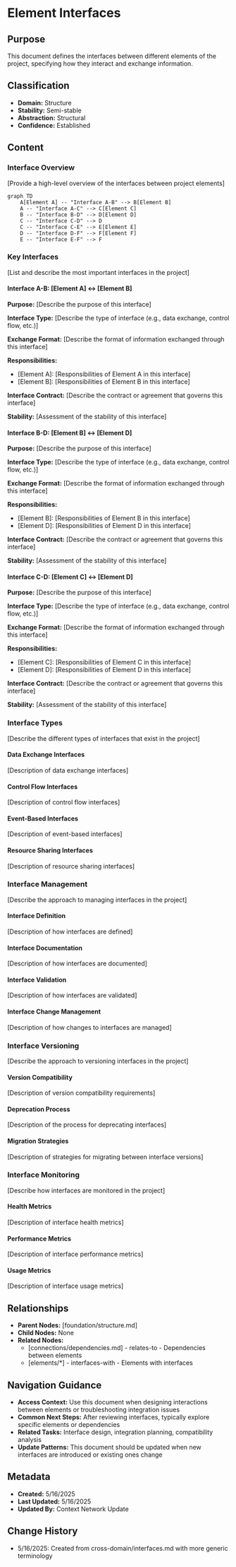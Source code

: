 # Element Interfaces

## Purpose
This document defines the interfaces between different elements of the project, specifying how they interact and exchange information.

## Classification
- **Domain:** Structure
- **Stability:** Semi-stable
- **Abstraction:** Structural
- **Confidence:** Established

## Content

### Interface Overview

[Provide a high-level overview of the interfaces between project elements]

```mermaid
graph TD
    A[Element A] -- "Interface A-B" --> B[Element B]
    A -- "Interface A-C" --> C[Element C]
    B -- "Interface B-D" --> D[Element D]
    C -- "Interface C-D" --> D
    C -- "Interface C-E" --> E[Element E]
    D -- "Interface D-F" --> F[Element F]
    E -- "Interface E-F" --> F
```

### Key Interfaces

[List and describe the most important interfaces in the project]

#### Interface A-B: [Element A] ↔ [Element B]

**Purpose:**
[Describe the purpose of this interface]

**Interface Type:**
[Describe the type of interface (e.g., data exchange, control flow, etc.)]

**Exchange Format:**
[Describe the format of information exchanged through this interface]

**Responsibilities:**
- [Element A]: [Responsibilities of Element A in this interface]
- [Element B]: [Responsibilities of Element B in this interface]

**Interface Contract:**
[Describe the contract or agreement that governs this interface]

**Stability:**
[Assessment of the stability of this interface]

#### Interface B-D: [Element B] ↔ [Element D]

**Purpose:**
[Describe the purpose of this interface]

**Interface Type:**
[Describe the type of interface (e.g., data exchange, control flow, etc.)]

**Exchange Format:**
[Describe the format of information exchanged through this interface]

**Responsibilities:**
- [Element B]: [Responsibilities of Element B in this interface]
- [Element D]: [Responsibilities of Element D in this interface]

**Interface Contract:**
[Describe the contract or agreement that governs this interface]

**Stability:**
[Assessment of the stability of this interface]

#### Interface C-D: [Element C] ↔ [Element D]

**Purpose:**
[Describe the purpose of this interface]

**Interface Type:**
[Describe the type of interface (e.g., data exchange, control flow, etc.)]

**Exchange Format:**
[Describe the format of information exchanged through this interface]

**Responsibilities:**
- [Element C]: [Responsibilities of Element C in this interface]
- [Element D]: [Responsibilities of Element D in this interface]

**Interface Contract:**
[Describe the contract or agreement that governs this interface]

**Stability:**
[Assessment of the stability of this interface]

### Interface Types

[Describe the different types of interfaces that exist in the project]

#### Data Exchange Interfaces
[Description of data exchange interfaces]

#### Control Flow Interfaces
[Description of control flow interfaces]

#### Event-Based Interfaces
[Description of event-based interfaces]

#### Resource Sharing Interfaces
[Description of resource sharing interfaces]

### Interface Management

[Describe the approach to managing interfaces in the project]

#### Interface Definition
[Description of how interfaces are defined]

#### Interface Documentation
[Description of how interfaces are documented]

#### Interface Validation
[Description of how interfaces are validated]

#### Interface Change Management
[Description of how changes to interfaces are managed]

### Interface Versioning

[Describe the approach to versioning interfaces in the project]

#### Version Compatibility
[Description of version compatibility requirements]

#### Deprecation Process
[Description of the process for deprecating interfaces]

#### Migration Strategies
[Description of strategies for migrating between interface versions]

### Interface Monitoring

[Describe how interfaces are monitored in the project]

#### Health Metrics
[Description of interface health metrics]

#### Performance Metrics
[Description of interface performance metrics]

#### Usage Metrics
[Description of interface usage metrics]

## Relationships
- **Parent Nodes:** [foundation/structure.md]
- **Child Nodes:** None
- **Related Nodes:** 
  - [connections/dependencies.md] - relates-to - Dependencies between elements
  - [elements/*] - interfaces-with - Elements with interfaces

## Navigation Guidance
- **Access Context:** Use this document when designing interactions between elements or troubleshooting integration issues
- **Common Next Steps:** After reviewing interfaces, typically explore specific elements or dependencies
- **Related Tasks:** Interface design, integration planning, compatibility analysis
- **Update Patterns:** This document should be updated when new interfaces are introduced or existing ones change

## Metadata
- **Created:** 5/16/2025
- **Last Updated:** 5/16/2025
- **Updated By:** Context Network Update

## Change History
- 5/16/2025: Created from cross-domain/interfaces.md with more generic terminology
